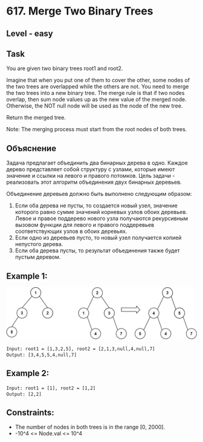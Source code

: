 # 617. Merge Two Binary Trees


## Level - easy


## Task
You are given two binary trees root1 and root2.

Imagine that when you put one of them to cover the other, some nodes of the two trees are overlapped while the others are not. 
You need to merge the two trees into a new binary tree. 
The merge rule is that if two nodes overlap, then sum node values up as the new value of the merged node. 
Otherwise, the NOT null node will be used as the node of the new tree.

Return the merged tree.

Note: The merging process must start from the root nodes of both trees.


## Объяснение
Задача предлагает объединить два бинарных дерева в одно. 
Каждое дерево представляет собой структуру с узлами, которые имеют значение и ссылки на левого и правого потомков.
Цель задачи - реализовать этот алгоритм объединения двух бинарных деревьев.

Объединение деревьев должно быть выполнено следующим образом:
1. Если оба дерева не пусты, то создается новый узел, значение которого равно сумме значений корневых узлов обоих деревьев. Левое и правое поддерево нового узла получаются рекурсивным вызовом функции для левого и правого поддеревьев соответствующих узлов в обоих деревьях.
2. Если одно из деревьев пусто, то новый узел получается копией непустого дерева.
3. Если оба дерева пусты, то результат объединения также будет пустым деревом.

## Example 1:
![img.png](img.png)
````
Input: root1 = [1,3,2,5], root2 = [2,1,3,null,4,null,7]
Output: [3,4,5,5,4,null,7]
````


## Example 2:
````
Input: root1 = [1], root2 = [1,2]
Output: [2,2]
````


## Constraints:
- The number of nodes in both trees is in the range [0, 2000].
- -10^4 <= Node.val <= 10^4
